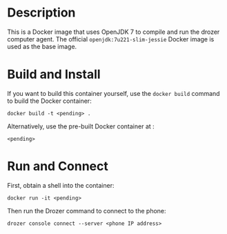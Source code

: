 # Description

This is a Docker image that uses OpenJDK 7 to compile and run the drozer computer agent. The official `openjdk:7u221-slim-jessie` Docker image is used as the base image.

# Build and Install

If you want to build this container yourself, use the `docker build` command to build the Docker container:

`docker build -t <pending> .`

Alternatively, use the pre-built Docker container at <pending>:

`<pending>`

# Run and Connect

First, obtain a shell into the container:

`docker run -it <pending>`

Then run the Drozer command to connect to the phone:

`drozer console connect --server <phone IP address>`
